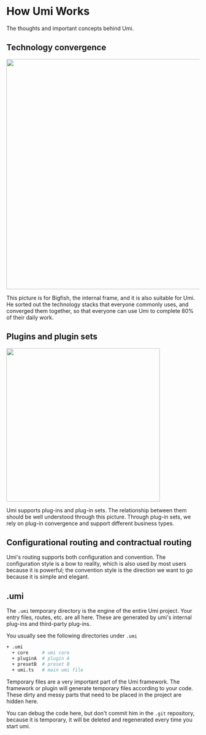 
# How Umi Works

The thoughts and important concepts behind Umi.

## Technology convergence

<img src="https://img.alicdn.com/tfs/TB1hE8ywrr1gK0jSZFDXXb9yVXa-1227-620.png" width="600">

This picture is for Bigfish, the internal frame, and it is also suitable for Umi. He sorted out the technology stacks that everyone commonly uses, and converged them together, so that everyone can use Umi to complete 80% of their daily work.

## Plugins and plugin sets

<img src="https://img.alicdn.com/tfs/TB1mrhuwqL7gK0jSZFBXXXZZpXa-956-728.png" width="400">

Umi supports plug-ins and plug-in sets. The relationship between them should be well understood through this picture. Through plug-in sets, we rely on plug-in convergence and support different business types.

## Configurational routing and contractual routing

Umi's routing supports both configuration and convention. The configuration style is a bow to reality, which is also used by most users because it is powerful; the convention style is the direction we want to go because it is simple and elegant.

## .umi

The `.umi` temporary directory is the engine of the entire Umi project. Your entry files, routes, etc. are all here. These are generated by umi's internal plug-ins and third-party plug-ins.

You usually see the following directories under `.umi`

```bash
+ .umi
  + core     # umi core
  + pluginA  # plugin A
  + presetB  # preset B
  + umi.ts   # main umi file
```

Temporary files are a very important part of the Umi framework. The framework or plugin will generate temporary files according to your code. These dirty and messy parts that need to be placed in the project are hidden here.

You can debug the code here, but don't commit him in the `.git` repository, because it is temporary, it will be deleted and regenerated every time you start umi.
